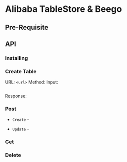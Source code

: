 # Alibaba TableStore & Beego



## Pre-Requisite

## API

### Installing


### Create Table

URL:    `<url>`
Method:
Input:
```sh

```
Response:

### Post
- `Create` -

- `Update` -

### Get

### Delete
